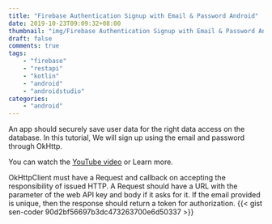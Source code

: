 ```yaml
---
title: "Firebase Authentication Signup with Email & Password Android"
date: 2019-10-23T09:09:32+08:00
thumbnail: "img/Firebase Authentication Signup with Email & Password Android.webp"
draft: false
comments: true
tags:
    - "firebase"
    - "restapi"
    - "kotlin"
    - "android"
    - "androidstudio"
categories:
    - "android"
---
```


An app should securely save user data for the right data access on the database. In this tutorial, We will sign up using the email and password through OkHttp.

You can watch the [YouTube video](https://youtu.be/xDiocobaxj4) or Learn more.

OkHttpClient must have a Request and callback on accepting the responsibility of issued HTTP. A Request should have a URL with the parameter of the web API key and body if it asks for it. If the email provided is unique, then the response should return a token for authorization.
{{< gist sen-coder 90d2bf56697b3dc473263700e6d50337 >}}
